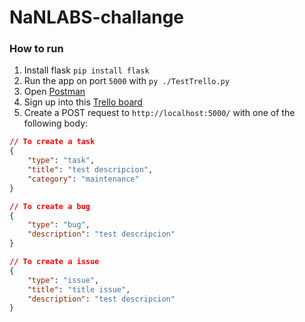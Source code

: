 # NaNLABS-challange

### How to run
1. Install flask ``pip install flask``
2. Run the app on port `5000` with `py ./TestTrello.py`
3. Open [Postman](http://postman.com)
4. Sign up into this [Trello board](https://trello.com/b/doVjUQRM/test)
5. Create a POST request to `http://localhost:5000/` with one of the following body:  

```json 
// To create a task
{
    "type": "task",
    "title": "test descripcion",
    "category": "maintenance"
}
```


```json 
// To create a bug
{
    "type": "bug",
    "description": "test descripcion"
}
```


```json 
// To create a issue
{
    "type": "issue",
    "title": "title issue",
    "description": "test descripcion"
}
```


